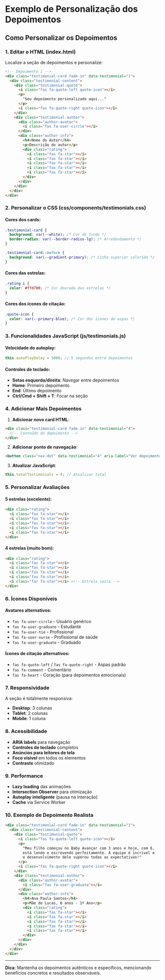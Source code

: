 # Exemplo de Personalização dos Depoimentos

## Como Personalizar os Depoimentos

### 1. Editar o HTML (index.html)

Localize a seção de depoimentos e personalize:

```html
<!-- Depoimento 1 -->
<div class="testimonial-card fade-in" data-testimonial="1">
  <div class="testimonial-content">
    <div class="testimonial-quote">
      <i class="fas fa-quote-left quote-icon"></i>
      <p>
        "Seu depoimento personalizado aqui..."
      </p>
      <i class="fas fa-quote-right quote-icon"></i>
    </div>
    <div class="testimonial-author">
      <div class="author-avatar">
        <i class="fas fa-user-circle"></i>
      </div>
      <div class="author-info">
        <h4>Nome do Autor</h4>
        <p>Descrição do autor</p>
        <div class="rating">
          <i class="fas fa-star"></i>
          <i class="fas fa-star"></i>
          <i class="fas fa-star"></i>
          <i class="fas fa-star"></i>
          <i class="fas fa-star"></i>
        </div>
      </div>
    </div>
  </div>
</div>
```

### 2. Personalizar o CSS (css/components/testimonials.css)

#### Cores dos cards:
```css
.testimonial-card {
  background: var(--white); /* Cor de fundo */
  border-radius: var(--border-radius-lg); /* Arredondamento */
}

.testimonial-card::before {
  background: var(--gradient-primary); /* Linha superior colorida */
}
```

#### Cores das estrelas:
```css
.rating i {
  color: #ffd700; /* Cor dourada das estrelas */
}
```

#### Cores dos ícones de citação:
```css
.quote-icon {
  color: var(--primary-blue); /* Cor dos ícones de aspas */
}
```

### 3. Funcionalidades JavaScript (js/testimonials.js)

#### Velocidade do autoplay:
```javascript
this.autoPlayDelay = 5000; // 5 segundos entre depoimentos
```

#### Controles de teclado:
- **Setas esquerda/direita**: Navegar entre depoimentos
- **Home**: Primeiro depoimento
- **End**: Último depoimento
- **Ctrl/Cmd + Shift + T**: Focar na seção

### 4. Adicionar Mais Depoimentos

1. **Adicionar novo card HTML**:
```html
<div class="testimonial-card fade-in" data-testimonial="4">
  <!-- Conteúdo do depoimento -->
</div>
```

2. **Adicionar ponto de navegação**:
```html
<button class="nav-dot" data-testimonial="4" aria-label="Ver depoimento 4"></button>
```

3. **Atualizar JavaScript**:
```javascript
this.totalTestimonials = 4; // Atualizar total
```

### 5. Personalizar Avaliações

#### 5 estrelas (excelente):
```html
<div class="rating">
  <i class="fas fa-star"></i>
  <i class="fas fa-star"></i>
  <i class="fas fa-star"></i>
  <i class="fas fa-star"></i>
  <i class="fas fa-star"></i>
</div>
```

#### 4 estrelas (muito bom):
```html
<div class="rating">
  <i class="fas fa-star"></i>
  <i class="fas fa-star"></i>
  <i class="fas fa-star"></i>
  <i class="fas fa-star"></i>
  <i class="far fa-star"></i> <!-- Estrela vazia -->
</div>
```

### 6. Ícones Disponíveis

#### Avatares alternativos:
- `fas fa-user-circle` - Usuário genérico
- `fas fa-user-graduate` - Estudante
- `fas fa-user-tie` - Profissional
- `fas fa-user-nurse` - Profissional de saúde
- `fas fa-user-graduate` - Graduado

#### Ícones de citação alternativos:
- `fas fa-quote-left` / `fas fa-quote-right` - Aspas padrão
- `fas fa-comment` - Comentário
- `fas fa-heart` - Coração (para depoimentos emocionais)

### 7. Responsividade

A seção é totalmente responsiva:
- **Desktop**: 3 colunas
- **Tablet**: 2 colunas
- **Mobile**: 1 coluna

### 8. Acessibilidade

- **ARIA labels** para navegação
- **Controles de teclado** completos
- **Anúncios para leitores de tela**
- **Foco visível** em todos os elementos
- **Contraste** otimizado

### 9. Performance

- **Lazy loading** das animações
- **Intersection Observer** para otimização
- **Autoplay inteligente** (pausa na interação)
- **Cache** via Service Worker

### 10. Exemplo de Depoimento Realista

```html
<div class="testimonial-card fade-in" data-testimonial="1">
  <div class="testimonial-content">
    <div class="testimonial-quote">
      <i class="fas fa-quote-left quote-icon"></i>
      <p>
        "Meu filho começou no Baby Avançar com 3 anos e hoje, com 6, 
        está lendo e escrevendo perfeitamente. A equipe é incrível e 
        o desenvolvimento dele superou todas as expectativas!"
      </p>
      <i class="fas fa-quote-right quote-icon"></i>
    </div>
    <div class="testimonial-author">
      <div class="author-avatar">
        <i class="fas fa-user-graduate"></i>
      </div>
      <div class="author-info">
        <h4>Ana Paula Santos</h4>
        <p>Mãe do Lucas, 6 anos - 1º Ano</p>
        <div class="rating">
          <i class="fas fa-star"></i>
          <i class="fas fa-star"></i>
          <i class="fas fa-star"></i>
          <i class="fas fa-star"></i>
          <i class="fas fa-star"></i>
        </div>
      </div>
    </div>
  </div>
</div>
```

---

**Dica**: Mantenha os depoimentos autênticos e específicos, mencionando benefícios concretos e resultados observáveis. 